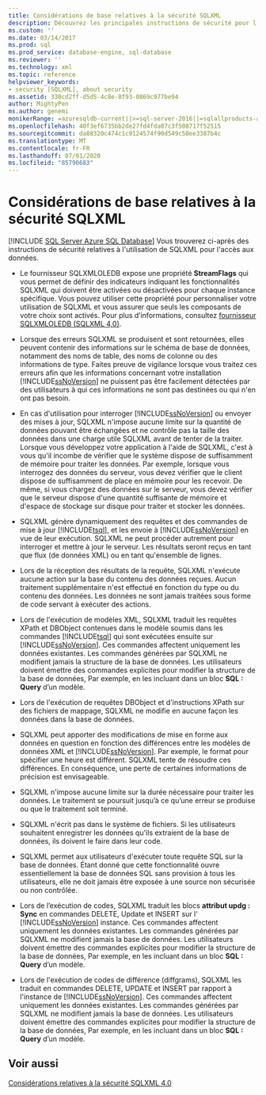 ```yaml
---
title: Considérations de base relatives à la sécurité SQLXML
description: Découvrez les principales instructions de sécurité pour l’utilisation de SQLXML pour l’accès aux données.
ms.custom: ''
ms.date: 03/14/2017
ms.prod: sql
ms.prod_service: database-engine, sql-database
ms.reviewer: ''
ms.technology: xml
ms.topic: reference
helpviewer_keywords:
- security [SQLXML], about security
ms.assetid: 330cd2ff-d5d5-4c8e-8f93-0869c977be94
author: MightyPen
ms.author: genemi
monikerRange: =azuresqldb-current||>=sql-server-2016||=sqlallproducts-allversions||>=sql-server-linux-2017||=azuresqldb-mi-current
ms.openlocfilehash: 40f3ef6735bb2de27fd4fda07c3f508717f52515
ms.sourcegitcommit: da88320c474c1c9124574f90d549c50ee3387b4c
ms.translationtype: MT
ms.contentlocale: fr-FR
ms.lasthandoff: 07/01/2020
ms.locfileid: "85790683"
---
```

# <a name="core-sqlxml-security-considerations"></a>Considérations de base relatives à la sécurité SQLXML
[!INCLUDE [SQL Server Azure SQL Database](../../../includes/applies-to-version/sql-asdb.md)]
  Vous trouverez ci-après des instructions de sécurité relatives à l'utilisation de SQLXML pour l'accès aux données.  
  
-   Le fournisseur SQLXMLOLEDB expose une propriété **StreamFlags** qui vous permet de définir des indicateurs indiquant les fonctionnalités SQLXML qui doivent être activées ou désactivées pour chaque instance spécifique. Vous pouvez utiliser cette propriété pour personnaliser votre utilisation de SQLXML et vous assurer que seuls les composants de votre choix sont activés. Pour plus d’informations, consultez [fournisseur SQLXMLOLEDB &#40;SQLXML 4,0&#41;](https://msdn.microsoft.com/library/fc489682-690a-4bb0-b5ac-237d376dc110).  
  
-   Lorsque des erreurs SQLXML se produisent et sont retournées, elles peuvent contenir des informations sur le schéma de base de données, notamment des noms de table, des noms de colonne ou des informations de type. Faites preuve de vigilance lorsque vous traitez ces erreurs afin que les informations concernant votre installation [!INCLUDE[ssNoVersion](../../../includes/ssnoversion-md.md)] ne puissent pas être facilement détectées par des utilisateurs à qui ces informations ne sont pas destinées ou qui n'en ont pas besoin.  
  
-   En cas d'utilisation pour interroger [!INCLUDE[ssNoVersion](../../../includes/ssnoversion-md.md)] ou envoyer des mises à jour, SQLXML n'impose aucune limite sur la quantité de données pouvant être échangées et ne contrôle pas la taille des données dans une charge utile SQLXML avant de tenter de la traiter. Lorsque vous développez votre application à l'aide de SQLXML, c'est à vous qu'il incombe de vérifier que le système dispose de suffisamment de mémoire pour traiter les données. Par exemple, lorsque vous interrogez des données du serveur, vous devez vérifier que le client dispose de suffisamment de place en mémoire pour les recevoir. De même, si vous chargez des données sur le serveur, vous devez vérifier que le serveur dispose d'une quantité suffisante de mémoire et d'espace de stockage sur disque pour traiter et stocker les données.  
  
-   SQLXML génère dynamiquement des requêtes et des commandes de mise à jour [!INCLUDE[tsql](../../../includes/tsql-md.md)], et les envoie à [!INCLUDE[ssNoVersion](../../../includes/ssnoversion-md.md)] en vue de leur exécution. SQLXML ne peut procéder autrement pour interroger et mettre à jour le serveur. Les résultats seront reçus en tant que flux (de données XML) ou en tant qu'ensemble de lignes.  
  
-   Lors de la réception des résultats de la requête, SQLXML n'exécute aucune action sur la base du contenu des données reçues. Aucun traitement supplémentaire n'est effectué en fonction du type ou du contenu des données. Les données ne sont jamais traitées sous forme de code servant à exécuter des actions.  
  
-   Lors de l'exécution de modèles XML, SQLXML traduit les requêtes XPath et DBObject contenues dans le modèle soumis dans les commandes [!INCLUDE[tsql](../../../includes/tsql-md.md)] qui sont exécutées ensuite sur [!INCLUDE[ssNoVersion](../../../includes/ssnoversion-md.md)]. Ces commandes affectent uniquement les données existantes. Les commandes générées par SQLXML ne modifient jamais la structure de la base de données. Les utilisateurs doivent émettre des commandes explicites pour modifier la structure de la base de données, Par exemple, en les incluant dans un bloc **SQL : Query** d’un modèle.  
  
-   Lors de l'exécution de requêtes DBObject et d'instructions XPath sur des fichiers de mappage, SQLXML ne modifie en aucune façon les données dans la base de données.  
  
-   SQLXML peut apporter des modifications de mise en forme aux données en question en fonction des différences entre les modèles de données XML et [!INCLUDE[ssNoVersion](../../../includes/ssnoversion-md.md)]. Par exemple, le format pour spécifier une heure est différent. SQLXML tente de résoudre ces différences. En conséquence, une perte de certaines informations de précision est envisageable.  
  
-   SQLXML n'impose aucune limite sur la durée nécessaire pour traiter les données. Le traitement se poursuit jusqu’à ce qu’une erreur se produise ou que le traitement soit terminé.  
  
-   SQLXML n'écrit pas dans le système de fichiers. Si les utilisateurs souhaitent enregistrer les données qu'ils extraient de la base de données, ils doivent le faire dans leur code.  
  
-   SQLXML permet aux utilisateurs d'exécuter toute requête SQL sur la base de données. Étant donné que cette fonctionnalité ouvre essentiellement la base de données SQL sans provision à tous les utilisateurs, elle ne doit jamais être exposée à une source non sécurisée ou non contrôlée.  
  
-   Lors de l’exécution de codes, SQLXML traduit les blocs **attribut updg : Sync** en commandes DELETE, Update et INSERT sur l' [!INCLUDE[ssNoVersion](../../../includes/ssnoversion-md.md)] instance. Ces commandes affectent uniquement les données existantes. Les commandes générées par SQLXML ne modifient jamais la base de données. Les utilisateurs doivent émettre des commandes explicites pour modifier la structure de la base de données, Par exemple, en les incluant dans un bloc **SQL : Query** d’un modèle.  
  
-   Lors de l'exécution de codes de différence (diffgrams), SQLXML les traduit en commandes DELETE, UPDATE et INSERT par rapport à l'instance de [!INCLUDE[ssNoVersion](../../../includes/ssnoversion-md.md)]. Ces commandes affectent uniquement les données existantes. Les commandes générées par SQLXML ne modifient jamais la base de données. Les utilisateurs doivent émettre des commandes explicites pour modifier la structure de la base de données, Par exemple, en les incluant dans un bloc **SQL : Query** d’un modèle.  
  
## <a name="see-also"></a>Voir aussi  
 [Considérations relatives à la sécurité SQLXML 4.0](../../../relational-databases/sqlxml-annotated-xsd-schemas-xpath-queries/security/sqlxml-4-0-security-considerations.md)  
  
  
